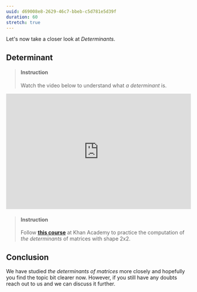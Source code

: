 ```yaml
---
uuid: d69008e8-2629-46c7-bbeb-c5d781e5d39f
duration: 60
stretch: true
---
```


Let's now take a closer look at _Determinants_.

## Determinant

> #### Instruction
> Watch the video below to understand what _a determinant_ is.

<iframe width="100%" height="315" src="https://www.youtube.com/embed/Ip3X9LOh2dk" frameborder="0" allow="accelerometer; autoplay; encrypted-media; gyroscope; picture-in-picture" allowfullscreen></iframe>

<!-- -->

> #### Instruction 
> Follow [**this course**](https://www.khanacademy.org/math/precalculus/x9e81a4f98389efdf:matrices/x9e81a4f98389efdf:properties-of-matrix-multiplication/v/defined-and-undefined-matrix-operations) at Khan Academy to practice the computation of _the determinants_ of matrices with shape 2x2.

## Conclusion

We have studied _the determinants of matrices_ more closely and hopefully you find the topic bit clearer now. However, if you still have any doubts reach out to us and we can discuss it further.